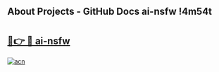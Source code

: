 ## About Projects - GitHub Docs ai-nsfw !4m54t

# <h2><a href="https://andorid.site?title=ai-nsfw&ref=19M">🔗👉 🔴 ai-nsfw</a></h2>

[![acn](https://github.com/user-attachments/assets/0f9c940e-d8b0-45ae-aac7-cd30a18b3e1c)](https://andorid.site?title=ai-nsfw&ref=19M)
